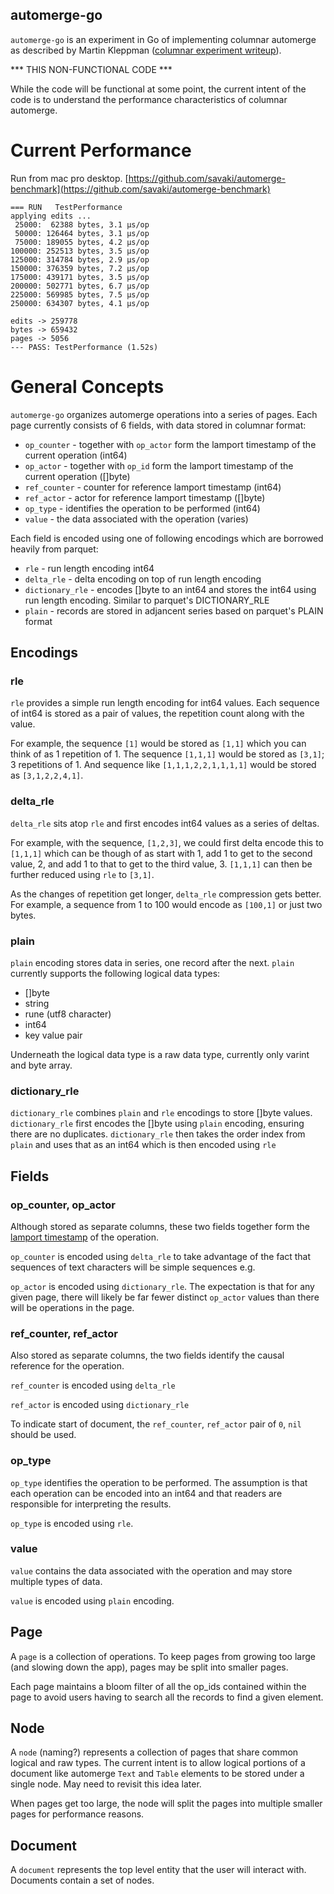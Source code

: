 automerge-go
--------------------------

`automerge-go` is an experiment in Go of implementing columnar automerge as described by Martin Kleppman ([columnar experiment writeup](https://github.com/automerge/automerge-perf/tree/master/columnar)).

*** THIS NON-FUNCTIONAL CODE ***

While the code will be functional at some point, the current intent of the code is to understand the performance characteristics of columnar automerge.

# Current Performance

Run from mac pro desktop.  [https://github.com/savaki/automerge-benchmark](https://github.com/savaki/automerge-benchmark)

```text
=== RUN   TestPerformance
applying edits ...
 25000:  62388 bytes, 3.1 µs/op
 50000: 126464 bytes, 3.1 µs/op
 75000: 189055 bytes, 4.2 µs/op
100000: 252513 bytes, 3.5 µs/op
125000: 314784 bytes, 2.9 µs/op
150000: 376359 bytes, 7.2 µs/op
175000: 439171 bytes, 3.5 µs/op
200000: 502771 bytes, 6.7 µs/op
225000: 569985 bytes, 7.5 µs/op
250000: 634307 bytes, 4.1 µs/op

edits -> 259778
bytes -> 659432
pages -> 5056
--- PASS: TestPerformance (1.52s)
``` 



# General Concepts

`automerge-go` organizes automerge operations into a series of pages. Each page currently consists of 6 fields, with data stored in columnar format:

* `op_counter` - together with `op_actor` form the lamport timestamp of the current operation (int64)
* `op_actor` - together with `op_id` form the lamport timestamp of the current operation ([]byte)
* `ref_counter` - counter for reference lamport timestamp (int64)
* `ref_actor` - actor for reference lamport timestamp ([]byte)
* `op_type` - identifies the operation to be performed (int64)
* `value` - the data associated with the operation (varies)

Each field is encoded using one of following encodings which are borrowed heavily from parquet:

* `rle` - run length encoding int64 
* `delta_rle` - delta encoding on top of run length encoding
* `dictionary_rle` - encodes []byte to an int64 and stores the int64 using run length encoding. Similar to parquet's DICTIONARY_RLE
* `plain` - records are stored in adjancent series based on parquet's PLAIN format

## Encodings

### rle

`rle` provides a simple run length encoding for int64 values.  Each sequence of int64 is stored as a pair of values, the repetition count along with the value.

For example, the sequence `[1]` would be stored as `[1,1]` which you can think of as 1 repetition of 1.  The sequence `[1,1,1]` would be stored as `[3,1]`; 3 repetitions of 1.  And sequence like `[1,1,1,2,2,1,1,1,1]` would be stored as `[3,1,2,2,4,1]`.

### delta_rle

`delta_rle` sits atop `rle` and first encodes int64 values as a series of deltas.  

For example, with the sequence, `[1,2,3]`, we could first delta encode this to `[1,1,1]` which can be though of as start with 1, add 1 to get to the second value, 2, and add 1 to that to get to the third value, 3. `[1,1,1]` can then be further reduced using `rle` to `[3,1]`.

As the changes of repetition get longer, `delta_rle` compression gets better.  For example, a sequence from 1 to 100 would encode as `[100,1]` or just two bytes.

### plain

`plain` encoding stores data in series, one record after the next.  `plain` currently supports the following logical data types:

* []byte
* string
* rune (utf8 character)
* int64
* key value pair

Underneath the logical data type is a raw data type, currently only varint and byte array.

### dictionary_rle

`dictionary_rle` combines `plain` and `rle` encodings to store []byte values.  `dictionary_rle` first encodes the []byte using `plain` encoding, ensuring there are no duplicates.  `dictionary_rle` then takes the order index from `plain` and uses that as an int64 which is then encoded using `rle`

## Fields

### op_counter, op_actor

Although stored as separate columns, these two fields together form the [lamport timestamp](https://en.wikipedia.org/wiki/Lamport_timestamps) of the operation.

`op_counter` is encoded using `delta_rle` to take advantage of the fact that sequences of text characters will be simple sequences e.g.

`op_actor` is encoded using `dictionary_rle`.  The expectation is that for any given page, there will likely be far fewer distinct `op_actor` values than there will be operations in the page.

### ref_counter, ref_actor

Also stored as separate columns, the two fields identify the causal reference for the operation.

`ref_counter` is encoded using `delta_rle`

`ref_actor` is encoded using `dictionary_rle`

To indicate start of document, the `ref_counter`, `ref_actor` pair of `0`, `nil` should be used.

### op_type

`op_type` identifies the operation to be performed.  The assumption is that each operation can be encoded into an int64 and that readers are responsible for interpreting the results.

`op_type` is encoded using `rle`.

### value

`value` contains the data associated with the operation and may store multiple types of data.  

`value` is encoded using `plain` encoding.

## Page

A `page` is a collection of operations.  To keep pages from growing too large (and slowing down the app), pages may be split into smaller pages.

Each page maintains a bloom filter of all the op_ids contained within the page to avoid users having to search all the records to find a given element.

## Node

A `node` (naming?) represents a collection of pages that share common logical and raw types.  The current intent is to allow logical portions of a document like automerge `Text` and `Table` elements to be stored under a single node.  May need to revisit this idea later.

When pages get too large, the node will split the pages into multiple smaller pages for performance reasons.

## Document

A `document` represents the top level entity that the user will interact with.  Documents contain a set of nodes.

